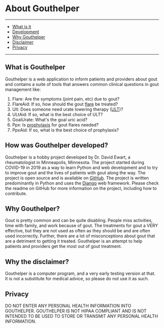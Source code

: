 # About Gouthelper

---

- [What is it](#what-is-it)
- [Development](#development)
- [Why Gouthelper](#why-gouthelper)
- [Disclaimer](#disclaimer)
- [Privacy](#privacy)

---

## <span id="what-is-it">What is Gouthelper</span>

Gouthelper is a web application to inform patients and providers about gout and contains a suite of tools that answers
common clinical questions in gout management like:

1. Flare: Are the symptoms (joint pain, etc) due to gout?
2. FlareAid: If so, how should the gout [flare](/treatments/about/flare/) be treated?
3. Ult: Does someone need urate lowering therapy ([ULT](/treatments/about/ult/))?
4. ULtAid: If so, what is the best choice of ULT?
5. GoalUrate: What's the goal uric acid?
6. Ppx: Is [prophylaxis](/treatments/about/ppx/) for gout flares needed?
7. PpxAid: If so, what is the best choice of prophylaxis?

## <span id="development">How was Gouthelper developed?</span>

Gouthelper is a hobby project developed by Dr. David Ewart, a rheumatologist in Minneapolis, Minnesota. The project started
during COVID-19 in 2019 as a way to learn Python and web development and to try to improve gout and the lives of patients with gout along the way. The project is open source and is available on [GitHub](https://github.com/Spiewart/gouthelper). The project is written predominantly in Python and uses the [Django](https://www.djangoproject.com/) web framework. Please check the readme on GitHub for more information on the project, including how to contribute.

## <span id="why-gouthelper">Why Gouthelper?</span>

Gout is pretty common and can be quite disabling. People miss activities, time with family, and work because of gout. The
treatments for gout a VERY effective, but they are not used as often as they should be and are often used incorrectly. Further,
there are a lot of misconceptions about gout that are a detriment
to getting it treated. Gouthelper is an attempt to help patients and providers get the most out of gout treatment.

## <span id="disclaimer">Why the disclaimer?</span>

Gouthelper is a computer program, and a very early testing version at that. It is not a substitute for medical advice, so please do not use it as such.

## <span id="privacy">Privacy</span>

DO NOT ENTER ANY PERSONAL HEALTH INFORMATION INTO GOUTHELPER. GOUTHELPER IS NOT HIPAA COMPLIANT AND IS NOT INTENDED TO BE USED
TO STORE OR TRANSMIT ANY PERSONAL HEALTH INFORMATION.
